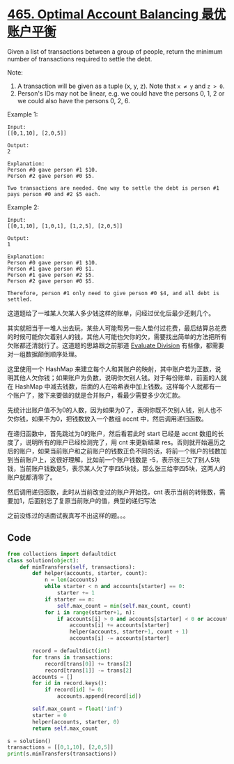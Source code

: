 # [465. Optimal Account Balancing 最优账户平衡](https://www.cnblogs.com/grandyang/p/6108158.html)

Given a list of transactions between a group of people, return the minimum number of transactions required to settle the debt.

Note:

1. A transaction will be given as a tuple (x, y, z). Note that `x ≠ y` and `z > 0`.
2. Person's IDs may not be linear, e.g. we could have the persons 0, 1, 2 or we could also have the persons 0, 2, 6.

 

Example 1:

```
Input:
[[0,1,10], [2,0,5]]

Output:
2

Explanation:
Person #0 gave person #1 $10.
Person #2 gave person #0 $5.

Two transactions are needed. One way to settle the debt is person #1 pays person #0 and #2 $5 each.
```

 

Example 2:

```
Input:
[[0,1,10], [1,0,1], [1,2,5], [2,0,5]]

Output:
1

Explanation:
Person #0 gave person #1 $10.
Person #1 gave person #0 $1.
Person #1 gave person #2 $5.
Person #2 gave person #0 $5.

Therefore, person #1 only need to give person #0 $4, and all debt is settled.
```

 

这道题给了一堆某人欠某人多少钱这样的账单，问经过优化后最少还剩几个。

其实就相当于一堆人出去玩，某些人可能帮另一些人垫付过花费，最后结算总花费的时候可能你欠着别人的钱，其他人可能也欠你的欠，需要找出简单的方法把所有欠账都还清就行了。这道题的思路跟之前那道 [Evaluate Division](http://www.cnblogs.com/grandyang/p/5880133.html) 有些像，都需要对一组数据颠倒顺序处理。

这里使用一个 HashMap 来建立每个人和其账户的映射，其中账户若为正数，说明其他人欠你钱；如果账户为负数，说明你欠别人钱。对于每份账单，前面的人就在 HashMap 中减去钱数，后面的人在哈希表中加上钱数。这样每个人就都有一个账户了，接下来要做的就是合并账户，看最少需要多少次汇款。

先统计出账户值不为0的人数，因为如果为0了，表明你既不欠别人钱，别人也不欠你钱，如果不为0，把钱数放入一个数组 accnt 中，然后调用递归函数。

在递归函数中，首先跳过为0的账户，然后看若此时 start 已经是 accnt 数组的长度了，说明所有的账户已经检测完了，用 cnt 来更新结果 res。否则就开始遍历之后的账户，如果当前账户和之前账户的钱数正负不同的话，将前一个账户的钱数加到当前账户上，这很好理解，比如前一个账户钱数是 -5，表示张三欠了别人5块钱，当前账户钱数是5，表示某人欠了李四5块钱，那么张三给李四5块，这两人的账户就都清零了。

然后调用递归函数，此时从当前改变过的账户开始找，cnt 表示当前的转账数，需要加1，后面别忘了复原当前账户的值，典型的递归写法



之前没练过的话面试我真写不出这样的题。。。

## Code

```python
from collections import defaultdict
class solution(object):
    def minTransfers(self, transactions):
        def helper(accounts, starter, count):
            n = len(accounts)
            while starter < n and accounts[starter] == 0:
                starter += 1
            if starter == n:
                self.max_count = min(self.max_count, count)
            for i in range(starter+1, n):
                if accounts[i] > 0 and accounts[starter] < 0 or accounts[i] < 0 and accounts[starter] > 0:
                    accounts[i] += accounts[starter]
                    helper(accounts, starter+1, count + 1)
                    accounts[i] -= accounts[starter]

        record = defaultdict(int)
        for trans in transactions:
            record[trans[0]] += trans[2]
            record[trans[1]] -= trans[2]
        accounts = []
        for id in record.keys():
            if record[id] != 0:
                accounts.append(record[id])

        self.max_count = float('inf')
        starter = 0
        helper(accounts, starter, 0)
        return self.max_count

s = solution()
transactions = [[0,1,10], [2,0,5]]
print(s.minTransfers(transactions))
```

